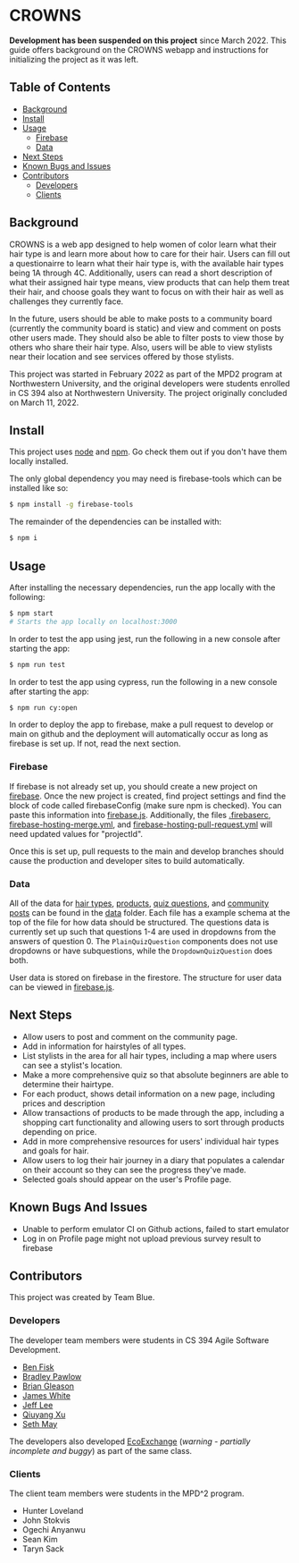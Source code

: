 # CROWNS

**Development has been suspended on this project** since March 2022. This guide offers background on the CROWNS webapp and instructions for initializing the project as it was left. 

## Table of Contents

- [Background](#background)
- [Install](#install)
- [Usage](#usage)
  - [Firebase](#firebase)
  - [Data](#data)
- [Next Steps](#next-steps)
- [Known Bugs and Issues](#bugs-and-issues)
- [Contributors](#contributors)
  - [Developers](#developers)
  - [Clients](#clients)


## Background

CROWNS is a web app designed to help women of color learn what their hair type is and learn more about how to care for their hair. Users can fill out a questionairre to learn what their hair type is, with the available hair types being 1A through 4C. Additionally, users can read a short description of what their assigned hair type means, view products that can help them treat their hair, and choose goals they want to focus on with their hair as well as challenges they currently face.

In the future, users should be able to make posts to a community board (currently the community board is static) and view and comment on posts other users made. They should also be able to filter posts to view those by others who share their hair type. Also, users will be able to view stylists near their location and see services offered by those stylists.

This project was started in February 2022 as part of the MPD2 program at Northwestern University, and the original developers were students enrolled in CS 394 also at Northwestern University. The project originally concluded on March 11, 2022.

## Install

This project uses [node](http://nodejs.org) and [npm](https://npmjs.com). Go check them out if you don't have them locally installed.

The only global dependency you may need is firebase-tools which can be installed like so:

```sh
$ npm install -g firebase-tools
```

The remainder of the dependencies can be installed with:

```sh
$ npm i
```

## Usage

After installing the necessary dependencies, run the app locally with the following:

```sh
$ npm start
# Starts the app locally on localhost:3000
```

In order to test the app using jest, run the following in a new console after starting the app:

```sh
$ npm run test
```

In order to test the app using cypress, run the following in a new console after starting the app:

```sh
$ npm run cy:open
```

In order to deploy the app to firebase, make a pull request to develop or main on github and the deployment will automatically occur as long as firebase is set up. If not, read the next section.

### Firebase

If firebase is not already set up, you should create a new project on [firebase](https://console.firebase.google.com/u/0/). Once the new project is created, find project settings and find the block of code called firebaseConfig (make sure npm is checked). You can paste this information into [firebase.js](src/utilities/firebase.js). Additionally, the files [.firebaserc](.firebaserc), [firebase-hosting-merge.yml](firebase-hosting-merge.yml), and [firebase-hosting-pull-request.yml](firebase-hosting-pull-request.yml) will need updated values for "projectId".

Once this is set up, pull requests to the main and develop branches should cause the production and developer sites to build automatically.

### Data

All of the data for [hair types](data/Hairtypes.js), [products](data/Products.js), [quiz questions](Questions.js), and [community posts](Post.js) can be found in the [data](data/) folder.
Each file has a example schema at the top of the file for how data should be structured. The questions data is currently set up such that questions 1-4 are used in dropdowns from the answers of question 0. The `PlainQuizQuestion` components does not use dropdowns or have subquestions, while the `DropdownQuizQuestion` does both.


User data is stored on firebase in the firestore. The structure for user data can be viewed in [firebase.js](src/utilities/firebase.js).

## Next Steps

- Allow users to post and comment on the community page.
- Add in information for hairstyles of all types.
- List stylists in the area for all hair types, including a map where users can see a stylist's location. 
- Make a more comprehensive quiz so that absolute beginners are able to determine their hairtype.
- For each product, shows detail information on a new page, including prices and description
- Allow transactions of products to be made through the app, including a shopping cart functionality and allowing users to sort through products depending on price.
- Add in more comprehensive resources for users' individual hair types and goals for hair.
- Allow users to log their hair journey in a diary that populates a calendar on their account so they can see the progress they've made.
- Selected goals should appear on the user's Profile page.

## Known Bugs And Issues

- Unable to perform emulator CI on Github actions, failed to start emulator
- Log in on Profile page might not upload previous survey result to firebase

## Contributors

This project was created by Team Blue.

### Developers

The developer team members were students in CS 394 Agile Software Development.

- [Ben Fisk](https://github.com/bfiskers)
- [Bradley Pawlow](https://github.com/BrianGleason)
- [Brian Gleason](https://github.com/bpawlow)
- [James White](https://github.com/jimmy-white)
- [Jeff Lee](https://github.com/jeffjwl)
- [Qiuyang Xu](https://github.com/Timxuv587)
- [Seth May](https://github.com/sethdmay)

The developers also developed [EcoExchange](https://github.com/394-win22/EcoExchange) (*warning - partially incomplete and buggy*) as part of the same class.

### Clients

The client team members were students in the MPD^2 program.

- Hunter Loveland
- John Stokvis
- Ogechi Anyanwu
- Sean Kim
- Taryn Sack
